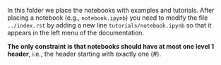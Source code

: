 In this folder we place the notebooks with examples and tutorials. After placing a notebook (e.g., `notebook.ipynb`) you need to modify the file `../index.rst` by adding a new line `tutorials/notebook.ipynb` so that it appears in the left menu of the documentation.

**The only constraint is that notebooks should have at most one level 1 header**, i.e., the header starting with exactly one (#).
